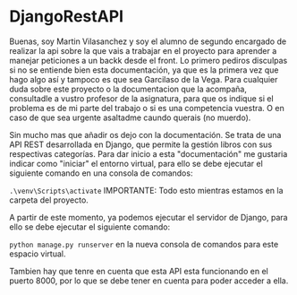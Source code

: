 # DjangoRestAPI
Buenas, soy Martin Vilasanchez y soy el alumno de segundo encargado de realizar la api sobre la que vais a trabajar en el proyecto para aprender a manejar peticiones a un backk desde el front.
Lo primero pediros disculpas si no se entiende bien esta documentación, ya que es la primera vez que hago algo así y tampoco es que sea Garcilaso de la Vega.
Para cualquier duda sobre este proyecto o la documentacion que la acompaña, consultadle a vustro profesor de la asignatura, para que os indique si el problema es de mi parte del trabajo o si es una competencia vuestra.
O en caso de que sea urgente asaltadme caundo querais (no muerdo).

Sin mucho mas que añadir os dejo con la documentación.
Se trata de una API REST desarrollada en Django, que permite la gestión libros con sus respectivas categorías.
Para dar inicio a esta "documentación" me gustaria indicar como "iniciar" el entorno virtual, para ello se debe ejecutar el siguiente comando en una consola de comandos:

``` .\venv\Scripts\activate ``` IMPORTANTE: Todo esto mientras estamos en la carpeta del proyecto.

A partir de este momento, ya podemos ejecutar el servidor de Django, para ello se debe ejecutar el siguiente comando:

``` python manage.py runserver ``` en la nueva consola de comandos para este espacio virtual.


Tambien hay que tenre en cuenta que esta API esta funcionando en el puerto 8000, por lo que se debe tener en cuenta para poder acceder a ella.
